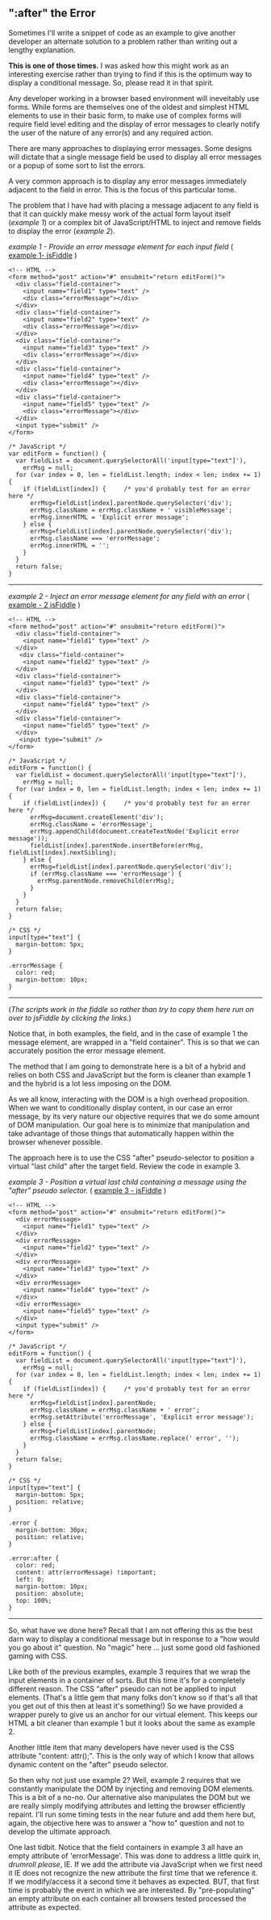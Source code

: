 ## ":after" the Error

Sometimes I'll write a snippet of code as an example to give another developer an alternate solution to a problem rather than writing out a lengthy explanation. 

__This is one of those times.__  I was asked how this might work as an interesting exercise rather than trying to find if this is the optimum way to display 
a conditional message.  So, please read it in that spirit.

Any developer working in a browser based environment will ineveitably use forms.  While forms are themselves one of the oldest and simplest HTML elements to use in their
basic form, to make use of complex forms will require field level editing and the display of error messages to clearly notify the user of the nature of any error(s) and
any required action.

There are many approaches to displaying error messages. Some designs will dictate that a single message field be used to display all error messages or a popup of some sort
to list the errors.

A very common approach is to display any error messages immediately adjacent to the field in error.  This is the focus of this particular tome.

The problem that I have had with placing a message adjacent to any field is that it can quickly make messy work of the actual form layout itself (*example 1*) 
or a complex bit of JavaScript/HTML to inject and remove fields to display the error (*example 2*).

*example 1 - Provide an error message element for each input field* ( [example 1-  jsFiddle](http://jsfiddle.net/deanjennings/9ae4orpm/1/) )

    <!-- HTML -->
    <form method="post" action="#" onsubmit="return editForm()">   
      <div class="field-container">  
        <input name="field1" type="text" />  
        <div class="errorMessage"></div>  
      </div>  
      <div class="field-container">  
        <input name="field2" type="text" />  
        <div class="errorMessage"></div>  
      </div>  
      <div class="field-container">  
        <input name="field3" type="text" />  
        <div class="errorMessage"></div>  
      </div>  
      <div class="field-container">  
        <input name="field4" type="text" />  
        <div class="errorMessage"></div>  
      </div>  
      <div class="field-container">  
        <input name="field5" type="text" />  
        <div class="errorMessage"></div>  
      </div>  
      <input type="submit" />   
    </form>  
    
    /* JavaScript */
    var editForm = function() {
      var fieldList = document.querySelectorAll('input[type="text"]'),
    	errMsg = null;
      for (var index = 0, len = fieldList.length; index < len; index += 1) {
        if (fieldList[index]) {		/* you'd probably test for an error here */
          errMsg=fieldList[index].parentNode.querySelector('div');
          errMsg.className = errMsg.className + ' visibleMessage';
          errMsg.innerHTML = 'Explicit error message';
        } else {
          errMsg=fieldList[index].parentNode.querySelector('div');
          errMsg.className === 'errorMessage';
          errMsg.innerHTML = '';
        }
      }
      return false;
    }
    
***
*example 2 - Inject an error message element for any field with an error*  ( [example - 2 jsFiddle](http://jsfiddle.net/deanjennings/oy34r8h2/2/) )

    <!-- HTML -->
    <form method="post" action="#" onsubmit="return editForm()">  
      <div class="field-container">  
        <input name="field1" type="text" />  
      </div>  
       <div class="field-container">  
        <input name="field2" type="text" />  
      </div>  
      <div class="field-container">  
        <input name="field3" type="text" />  
      </div>  
      <div class="field-container">  
        <input name="field4" type="text" />  
      </div>  
      <div class="field-container">  
        <input name="field5" type="text" />  
      </div>  
       <input type="submit" />  
    </form>  
    
    /* JavaScript */
    editForm = function() {
      var fieldList = document.querySelectorAll('input[type="text"]'),
        errMsg = null;
      for (var index = 0, len = fieldList.length; index < len; index += 1) {
        if (fieldList[index]) {		/* you'd probably test for an error here */
          errMsg=document.createElement('div');
          errMsg.className = 'errorMessage';
          errMsg.appendChild(document.createTextNode('Explicit error message'));
          fieldList[index].parentNode.insertBefore(errMsg, fieldList[index].nextSibling);
        } else {
          errMsg=fieldList[index].parentNode.querySelector('div');
          if (errMsg.className === 'errorMessage') {
            errMsg.parentNode.removeChild(errMsg);
          }
        }
      }
      return false;
    }
    
    /* CSS */
    input[type="text"] {
      margin-bottom: 5px;
    }
    
    .errorMessage {
      color: red;
      margin-bottom: 10px;
    }
    
***
(*The scripts work in the fiddle so rather than try to copy them here run on over to jsFiddle by clicking the links.*)

Notice that, in both examples, the field, and in the case of example 1 the message element, are wrapped in  a "field container".  This is so that 
we can accurately position the error message element.


The method that I am going to demonstrate here is a bit of a hybrid and relies on both CSS and JavaScript but the form is cleaner than example 1 and
the hybrid is a lot less imposing on the DOM.

As we all know, interacting with the DOM is a high overhead proposition.  When we want to conditionally display content, in our case an error message,
by its very nature our objective requires that we do some amount of DOM manipulation.  Our goal here is to minimize that manipulation and take
advantage of those things that automatically happen within the browser whenever possible.

The approach here is to use the CSS "after" pseudo-selector to position a virtual "last child" after the target field. Review the code in example 3.

*example 3 - Position a virtual last child containing a message using the "after" pseudo selector.*  ( [example 3 - jsFiddle](http://jsfiddle.net/deanjennings/nfot4tvs/1/) )

    <!-- HTML -->
    <form method="post" action="#" onsubmit="return editForm()">  
      <div errorMessage>  
        <input name="field1" type="text" />  
      </div>  
      <div errorMessage>  
        <input name="field2" type="text" />  
      </div>  
      <div errorMessage>  
        <input name="field3" type="text" />  
      </div>  
      <div errorMessage>  
        <input name="field4" type="text" />  
      </div>  
      <div errorMessage>  
        <input name="field5" type="text" />  
      </div>  
      <input type="submit" />  
    </form>  
    
    /* JavaScript */
    editForm = function() {
      var fieldList = document.querySelectorAll('input[type="text"]'),
        errMsg = null;
      for (var index = 0, len = fieldList.length; index < len; index += 1) {
        if (fieldList[index]) {		/* you'd probably test for an error here */
          errMsg=fieldList[index].parentNode;
          errMsg.className = errMsg.className + ' error';
          errMsg.setAttribute('errorMessage', 'Explicit error message');
        } else {
          errMsg=fieldList[index].parentNode;
          errMsg.className = errMsg.className.replace(' error', '');
        }
      }
      return false;
    }
    
    /* CSS */
    input[type="text"] {
      margin-bottom: 5px;
      position: relative;
    }
    
    .error {
      margin-bottom: 30px;
      position: relative;
    }
    
    .error:after {
      color: red;
      content: attr(errorMessage) !important;
      left: 0;
      margin-bottom: 10px;
      position: absolute;
      top: 100%;
    }
    
***

So, what have we done here?  Recall that I am not offering this as the best darn way to display a conditional message but in response to a "how would you go about it" question.
No "magic" here ... just some good old fashioned gaming with CSS.

Like both of the previous examples, example 3 requires that we wrap the input elements in a container of sorts.  But this time it's for a completely different reason.
The CSS "after" pseudo can not be applied to input elements. (That's a little gem that many folks don't know so if that's all that you get out of this then at least it's 
something!) So we have provided a wrapper purely to give us an anchor for our virtual element.  This keeps our HTML a bit cleaner than example 1 but it looks about the
same as example 2.

Another little item that many developers have never used is the CSS attribute "content: attr(<attribute>);".  This is the only way of which I know that allows dynamic 
content on the "after" pseudo selector.


So then why not just use example 2?  Well, example 2 requires that we constantly manipulate the DOM by injecting and removing DOM elements.  This is a bit of a no-no.
Our alternative also manipulates the DOM but we are really simply modifying attributes and letting the browser efficiently repaint.  I'll run some timing tests in the near
future and add them here but, again, the objective here was to answer a "how to" question and not to develop the ultimate approach.

One last tidbit.  Notice that the field containers in example 3 all have an empty attribute of 'errorMessage'.  This was done to address a little quirk in, _drumroll please_, IE.
If we add the attribute via JavaScript when we first need it IE does not recognize the new attribute the first time that we reference it.  If we modify/access it a second time
it behaves as expected.  BUT, that first time is probably the event in which we are interested.  By "pre-populating" an empty attribute on each container all browsers tested
processed the attribute as expected.
 